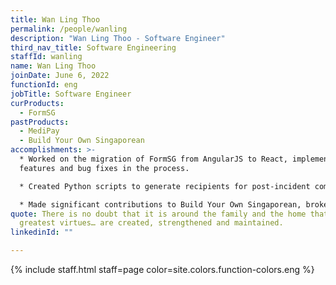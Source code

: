 ```yaml
---
title: Wan Ling Thoo
permalink: /people/wanling
description: "Wan Ling Thoo - Software Engineer"
third_nav_title: Software Engineering
staffId: wanling
name: Wan Ling Thoo
joinDate: June 6, 2022
functionId: eng
jobTitle: Software Engineer
curProducts:
  - FormSG
pastProducts:
  - MediPay
  - Build Your Own Singaporean
accomplishments: >-
  * Worked on the migration of FormSG from AngularJS to React, implemented key
  features and bug fixes in the process. 

  * Created Python scripts to generate recipients for post-incident communication, improving team efficiency and reducing time taken to get in touch with affected users. 

  * Made significant contributions to Build Your Own Singaporean, broke down engineering tasks, implemented the scenes and spots feature, and also explored new technologies for the database. 
quote: There is no doubt that it is around the family and the home that all the
  greatest virtues… are created, strengthened and maintained.
linkedinId: ""

---
```


{% include staff.html staff=page color=site.colors.function-colors.eng %}

